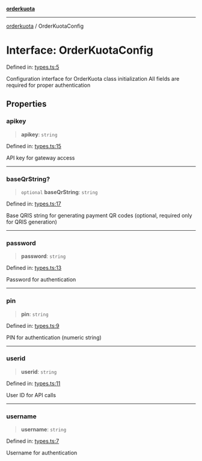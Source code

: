 [**orderkuota**](../README.md)

***

[orderkuota](../globals.md) / OrderKuotaConfig

# Interface: OrderKuotaConfig

Defined in: [types.ts:5](https://github.com/YoruAkio/OrderKuota-Wrapper/blob/aeaaa0f60c1ecb1ed8dadc7d254c13819d45488b/src/types.ts#L5)

Configuration interface for OrderKuota class initialization
All fields are required for proper authentication

## Properties

### apikey

> **apikey**: `string`

Defined in: [types.ts:15](https://github.com/YoruAkio/OrderKuota-Wrapper/blob/aeaaa0f60c1ecb1ed8dadc7d254c13819d45488b/src/types.ts#L15)

API key for gateway access

***

### baseQrString?

> `optional` **baseQrString**: `string`

Defined in: [types.ts:17](https://github.com/YoruAkio/OrderKuota-Wrapper/blob/aeaaa0f60c1ecb1ed8dadc7d254c13819d45488b/src/types.ts#L17)

Base QRIS string for generating payment QR codes (optional, required only for QRIS generation)

***

### password

> **password**: `string`

Defined in: [types.ts:13](https://github.com/YoruAkio/OrderKuota-Wrapper/blob/aeaaa0f60c1ecb1ed8dadc7d254c13819d45488b/src/types.ts#L13)

Password for authentication

***

### pin

> **pin**: `string`

Defined in: [types.ts:9](https://github.com/YoruAkio/OrderKuota-Wrapper/blob/aeaaa0f60c1ecb1ed8dadc7d254c13819d45488b/src/types.ts#L9)

PIN for authentication (numeric string)

***

### userid

> **userid**: `string`

Defined in: [types.ts:11](https://github.com/YoruAkio/OrderKuota-Wrapper/blob/aeaaa0f60c1ecb1ed8dadc7d254c13819d45488b/src/types.ts#L11)

User ID for API calls

***

### username

> **username**: `string`

Defined in: [types.ts:7](https://github.com/YoruAkio/OrderKuota-Wrapper/blob/aeaaa0f60c1ecb1ed8dadc7d254c13819d45488b/src/types.ts#L7)

Username for authentication

